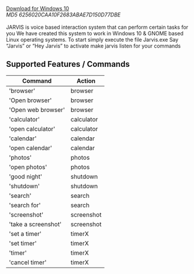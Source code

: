 
[Download for Windows 10](https://drive.google.com/uc?id=179uiy0gB71m1NUrBKA5px4HOoB2KuxmX&export=download) <br>
_MD5 6256020CAA10F2683ABAE7D150D77DBE_<br><br>
 JARVIS is voice based interaction system that can perform certain tasks for you
We have created this system to work in Windows 10 & GNOME based Linux operating systems. 
 To start simply execute the file Jarvis.exe
Say “Jarvis” or “Hey Jarvis” to activate make jarvis listen for your commands

## Supported Features / Commands

   

Command | Action
------------ | -------------
'browser' | browser
'Open browser'|browser
'Open web browser'|browser
'calculator'|calculator
'open calculator'|calculator
'calendar'|calendar
'open calendar'|calendar
'photos'|photos
'open photos'|photos
'good night'|shutdown
'shutdown'|shutdown
'search'|search
'search for'|search
'screenshot'|screenshot 
'take a screenshot'|screenshot 
'set a timer'|timerX
'set timer'|timerX
'timer'|timerX
'cancel timer'|timerX
